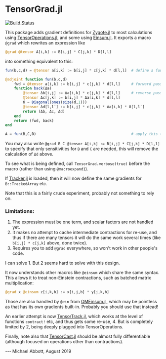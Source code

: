 # TensorGrad.jl

[![Build Status](https://travis-ci.org/mcabbott/TensorGrad.jl.svg?branch=master)](https://travis-ci.org/mcabbott/TensorGrad.jl)

This package adds gradient definitions for [Zygote.jl](https://github.com/FluxML/Zygote.jl) 
to most calculations using [TensorOperations.jl](https://github.com/Jutho/TensorOperations.jl),
and some using [Einsum.jl](https://github.com/ahwillia/Einsum.jl).
It exports a macro `@grad` which rewrites an expression like
```julia
@grad @tensor A[i,k] := B[i,j] * C[j,k] * D[l,l]
```
into something equivalent to this:
```julia
fun(b,c,d) = @tensor a[i,k] := b[i,j] * c[j,k] * d[l,l]  # define a function

@adjoint function fun(b,c,d)
    fwd = @tensor a[i,k] := b[i,j] * c[j,k] * d[l,l]     # forward pass
    function back(Δa)
        @tensor Δb[i,j] := Δa[i,k] * c[j,k] * d[l,l]     # reverse pass
        @tensor Δc[j,k] := b[i,j] * Δa[i,k] * d[l,l]
        δ = Diagonal(ones(size(d,1)))
        @tensor Δd[l,l′] := b[i,j] * c[j,k] * Δa[i,k] * δ[l,l′]
        return (Δb, Δc, Δd)
    end
    return (fwd, back)
end

A = fun(B,C,D)                                           # apply this to B, C, D
```
You may also write `@grad B C @tensor A[i,k] := B[i,j] * C[j,k] * D[l,l]` to specify that
only sensitivities for `B` and `C` are needed, this will remove the calculation 
of `Δd` above. 

To see what is being defined, call `TensorGrad.verbose(true)` before the macro 
(rather than using `@macroexpand1`).

If [Tracker.jl](https://github.com/FluxML/Tracker.jl) is loaded, then it will now
define the same gradients for `B::TrackedArray` etc. 

Note that this is a fairly crude experiment, probably not something to rely on.

### Limitations:

1. The expression must be one term, and scalar factors are not handled yet.
2. It makes no attempt to cache intermediate contractions for re-use, 
  and thus if there are many tensors it will do the same work several times
  (like `b[i,j] * c[j,k]` above, done twice).
3. Requires you to add `@grad` everywhere, so won't work in other people's code.

I can solve 1. But 2 seems hard to solve with this design.

It now understands other macros like `@einsum` which share the same syntax. 
This allows it to treat non-Einstein contractions, such as batched matrix multiplication:
```julia
@grad x @einsum z[i,k,b] := x[i,j,b] * y[j,k,b]
```
Those are also handled by `@ein` from [OMEinsum.jl](https://github.com/under-Peter/OMEinsum.jl),
which may be pointless as that has its own gradients built-in. 
Probably you should use that instead! 

An earlier attempt is now [TensorTrack.jl](https://github.com/mcabbott/TensorTrack.jl), which works at the level of 
functions `contract!` etc, and thus gets some re-use, 4. 
But is completely limited by 2, being deeply plugged into TensorOperations.

Finally, note also that [TensorCast.jl](https://github.com/mcabbott/TensorCast.jl) should 
be almost fully differentiable (although focused on operations other than contractions).

--- Michael Abbott, August 2019
